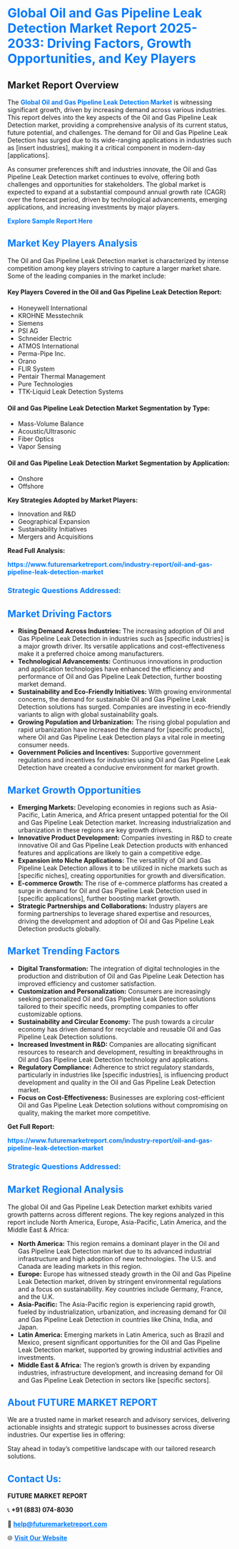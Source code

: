 <h1 style="color: #007BFF;">Global Oil and Gas Pipeline Leak Detection Market Report 2025-2033: Driving Factors, Growth Opportunities, and Key Players</h1>

<section id="overview">
<h2>Market Report Overview</h2>
<p>The <a href="https://www.futuremarketreport.com/industry-report/oil-and-gas-pipeline-leak-detection-market" style="color: #007BFF; text-decoration: none;"><strong>Global Oil and Gas Pipeline Leak Detection Market</strong></a> is witnessing significant growth, driven by increasing demand across various industries. This report delves into the key aspects of the Oil and Gas Pipeline Leak Detection market, providing a comprehensive analysis of its current status, future potential, and challenges. The demand for Oil and Gas Pipeline Leak Detection has surged due to its wide-ranging applications in industries such as [insert industries], making it a critical component in modern-day [applications].</p>
<p>As consumer preferences shift and industries innovate, the Oil and Gas Pipeline Leak Detection market continues to evolve, offering both challenges and opportunities for stakeholders. The global market is expected to expand at a substantial compound annual growth rate (CAGR) over the forecast period, driven by technological advancements, emerging applications, and increasing investments by major players.</p>
</section>

<section id="overview">
<p><a href="https://www.futuremarketreport.com/request-sample/reportId=58373" style="color: #007BFF; text-decoration: none;"><strong>Explore Sample Report Here</strong></a></p>
</section>

<section id="key-players">
<h2 style="color: #007BFF;">Market Key Players Analysis</h2>
<p>The Oil and Gas Pipeline Leak Detection market is characterized by intense competition among key players striving to capture a larger market share. Some of the leading companies in the market include:</p>
<h4>Key Players Covered in the Oil and Gas Pipeline Leak Detection Report:</h4>
<ul><li>Honeywell International</li><li>KROHNE Messtechnik</li><li>Siemens</li><li>PSI AG</li><li>Schneider Electric</li><li>ATMOS International</li><li>Perma-Pipe Inc.</li><li>Orano</li><li>FLIR System</li><li>Pentair Thermal Management</li><li>Pure Technologies</li><li>TTK-Liquid Leak Detection Systems</li></ul>
<h4>Oil and Gas Pipeline Leak Detection Market Segmentation by Type:</h4>
<ul><li>Mass-Volume Balance</li><li>Acoustic/Ultrasonic</li><li>Fiber Optics</li><li>Vapor Sensing</li></ul>

<h4>Oil and Gas Pipeline Leak Detection Market Segmentation by Application:</h4>
<ul><li>Onshore</li><li>Offshore</li></ul>
<p><strong>Key Strategies Adopted by Market Players:</strong></p>
<ul>
<li>Innovation and R&D</li>
<li>Geographical Expansion</li>
<li>Sustainability Initiatives</li>
<li>Mergers and Acquisitions</li>
</ul>
</section>

<section>
<p><strong>Read Full Analysis: </strong></p><a href="https://www.futuremarketreport.com/industry-report/oil-and-gas-pipeline-leak-detection-market" style="color: #007BFF; text-decoration: none;"><strong>https://www.futuremarketreport.com/industry-report/oil-and-gas-pipeline-leak-detection-market</strong></a>
<h3 style="color: #007BFF;">Strategic Questions Addressed:</h3>
</section>

<section id="driving-factors">
<h2 style="color: #007BFF;">Market Driving Factors</h2>
<ul>
<li><strong>Rising Demand Across Industries:</strong> The increasing adoption of Oil and Gas Pipeline Leak Detection in industries such as [specific industries] is a major growth driver. Its versatile applications and cost-effectiveness make it a preferred choice among manufacturers.</li>
<li><strong>Technological Advancements:</strong> Continuous innovations in production and application technologies have enhanced the efficiency and performance of Oil and Gas Pipeline Leak Detection, further boosting market demand.</li>
<li><strong>Sustainability and Eco-Friendly Initiatives:</strong> With growing environmental concerns, the demand for sustainable Oil and Gas Pipeline Leak Detection solutions has surged. Companies are investing in eco-friendly variants to align with global sustainability goals.</li>
<li><strong>Growing Population and Urbanization:</strong> The rising global population and rapid urbanization have increased the demand for [specific products], where Oil and Gas Pipeline Leak Detection plays a vital role in meeting consumer needs.</li>
<li><strong>Government Policies and Incentives:</strong> Supportive government regulations and incentives for industries using Oil and Gas Pipeline Leak Detection have created a conducive environment for market growth.</li>
</ul>
</section>

<section id="growth-opportunities">
<h2 style="color: #007BFF;">Market Growth Opportunities</h2>
<ul>
<li><strong>Emerging Markets:</strong> Developing economies in regions such as Asia-Pacific, Latin America, and Africa present untapped potential for the Oil and Gas Pipeline Leak Detection market. Increasing industrialization and urbanization in these regions are key growth drivers.</li>
<li><strong>Innovative Product Development:</strong> Companies investing in R&D to create innovative Oil and Gas Pipeline Leak Detection products with enhanced features and applications are likely to gain a competitive edge.</li>
<li><strong>Expansion into Niche Applications:</strong> The versatility of Oil and Gas Pipeline Leak Detection allows it to be utilized in niche markets such as [specific niches], creating opportunities for growth and diversification.</li>
<li><strong>E-commerce Growth:</strong> The rise of e-commerce platforms has created a surge in demand for Oil and Gas Pipeline Leak Detection used in [specific applications], further boosting market growth.</li>
<li><strong>Strategic Partnerships and Collaborations:</strong> Industry players are forming partnerships to leverage shared expertise and resources, driving the development and adoption of Oil and Gas Pipeline Leak Detection products globally.</li>
</ul>
</section>

<section id="trending-factors">
<h2 style="color: #007BFF;">Market Trending Factors</h2>
<ul>
<li><strong>Digital Transformation:</strong> The integration of digital technologies in the production and distribution of Oil and Gas Pipeline Leak Detection has improved efficiency and customer satisfaction.</li>
<li><strong>Customization and Personalization:</strong> Consumers are increasingly seeking personalized Oil and Gas Pipeline Leak Detection solutions tailored to their specific needs, prompting companies to offer customizable options.</li>
<li><strong>Sustainability and Circular Economy:</strong> The push towards a circular economy has driven demand for recyclable and reusable Oil and Gas Pipeline Leak Detection solutions.</li>
<li><strong>Increased Investment in R&D:</strong> Companies are allocating significant resources to research and development, resulting in breakthroughs in Oil and Gas Pipeline Leak Detection technology and applications.</li>
<li><strong>Regulatory Compliance:</strong> Adherence to strict regulatory standards, particularly in industries like [specific industries], is influencing product development and quality in the Oil and Gas Pipeline Leak Detection market.</li>
<li><strong>Focus on Cost-Effectiveness:</strong> Businesses are exploring cost-efficient Oil and Gas Pipeline Leak Detection solutions without compromising on quality, making the market more competitive.</li>
</ul>
</section>

<section>
<p><strong>Get Full Report: </strong></p><a href="https://www.futuremarketreport.com/industry-report/oil-and-gas-pipeline-leak-detection-market" style="color: #007BFF; text-decoration: none;"><strong>https://www.futuremarketreport.com/industry-report/oil-and-gas-pipeline-leak-detection-market</strong></a>
<h3 style="color: #007BFF;">Strategic Questions Addressed:</h3>
</section>


<section id="regional-analysis">
<h2 style="color: #007BFF;">Market Regional Analysis</h2>
<p>The global Oil and Gas Pipeline Leak Detection market exhibits varied growth patterns across different regions. The key regions analyzed in this report include North America, Europe, Asia-Pacific, Latin America, and the Middle East & Africa:</p>
<ul>
<li><strong>North America:</strong> This region remains a dominant player in the Oil and Gas Pipeline Leak Detection market due to its advanced industrial infrastructure and high adoption of new technologies. The U.S. and Canada are leading markets in this region.</li>
<li><strong>Europe:</strong> Europe has witnessed steady growth in the Oil and Gas Pipeline Leak Detection market, driven by stringent environmental regulations and a focus on sustainability. Key countries include Germany, France, and the U.K.</li>
<li><strong>Asia-Pacific:</strong> The Asia-Pacific region is experiencing rapid growth, fueled by industrialization, urbanization, and increasing demand for Oil and Gas Pipeline Leak Detection in countries like China, India, and Japan.</li>
<li><strong>Latin America:</strong> Emerging markets in Latin America, such as Brazil and Mexico, present significant opportunities for the Oil and Gas Pipeline Leak Detection market, supported by growing industrial activities and investments.</li>
<li><strong>Middle East & Africa:</strong> The region’s growth is driven by expanding industries, infrastructure development, and increasing demand for Oil and Gas Pipeline Leak Detection in sectors like [specific sectors].</li>
</ul>
</section>

<footer>
<h2 style="color: #007BFF;">About FUTURE MARKET REPORT</h2>
<p>We are a trusted name in market research and advisory services, delivering actionable insights and strategic support to businesses across diverse industries. Our expertise lies in offering:</p>

<p>Stay ahead in today’s competitive landscape with our tailored research solutions.</p>

<h2 style="color: #007BFF;">Contact Us:</h2>
<p><strong>FUTURE MARKET REPORT</strong></p>
<p>📞 <strong>+91 (883) 074-8030</strong></p>
<p>📧 <strong><a href="mailto:help@futuremarketreport.com" style="color: #007BFF;">help@futuremarketreport.com</a></strong></p>
<p>🌐 <strong><a href="https://www.futuremarketreport.com/" style="color: #007BFF;">Visit Our Website</a></strong></p>
</footer>
